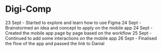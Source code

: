 # Digi-Comp
23 Sept - Started to explore and learn how to use Figma 
24 Sept - Brainstormed an idea and concept to apply on the mobile app
24 Sept - Created the mobile app page by page based on the workflow
25 Sept - Continued to add some interactions on the mobile app
26 Sept - Finalised the flow of the app and passed the link to Danial
